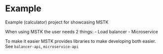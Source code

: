 # Example

Example (calculator) project for showcasing MSTK

When using MSTK the user needs 2 things:
    - Load balancer
    - Microservice

To make it easier MSTK provides libraries to make developing both easier. See ```balancer-api```, ```microservice-api```
